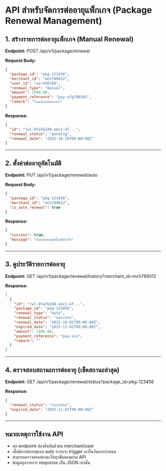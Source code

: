# API สำหรับจัดการต่ออายุแพ็กเกจ (Package Renewal Management)

## 1. สร้างรายการต่ออายุแพ็กเกจ (Manual Renewal)

**Endpoint:**
POST /api/v1/package/renewal

**Request Body:**
```json
{
  "package_id": "pkg-123456",
  "merchant_id": "mch789012",
  "user_id": "usr456789",
  "renewal_type": "manual",
  "amount": 1500.00,
  "payment_reference": "pay-efg789345",
  "remark": "โอนเงินผ่านธนาคาร"
}
```

**Response:**
```json
{
  "id": "rwl-8fa7b2d4-abc1-4f...",
  "renewal_status": "pending",
  "renewal_date": "2025-10-16T09:00:00Z"
}
```

---

## 2. ตั้งค่าต่ออายุอัตโนมัติ

**Endpoint:**
PUT /api/v1/package/renewal/auto

**Request Body:**
```json
{
  "package_id": "pkg-123456",
  "merchant_id": "mch789012",
  "is_auto_renewal": true
}
```

**Response:**
```json
{
  "success": true,
  "message": "ตั้งค่าต่ออายุอัตโนมัติสำเร็จ"
}
```

---

## 3. ดูประวัติรายการต่ออายุ

**Endpoint:**
GET /api/v1/package/renewal/history?merchant_id=mch789012

**Response:**
```json
[
  {
    "id": "rwl-8fa7b2d4-abc1-4f...",
    "package_id": "pkg-123456",
    "renewal_type": "auto",
    "renewal_status": "success",
    "renewal_date": "2025-10-01T09:00:00Z",
    "expired_date": "2025-11-01T09:00:00Z",
    "amount": 1500.00,
    "payment_reference": "pay-xxx",
    "remark": ""
  }
]
```

---

## 4. ตรวจสอบสถานะการต่ออายุ (เช็คสถานะล่าสุด)

**Endpoint:**
GET /api/v1/package/renewal/status?package_id=pkg-123456

**Response:**
```json
{
  "renewal_status": "success",
  "expired_date": "2025-11-01T09:00:00Z"
}
```

---

## หมายเหตุการใช้งาน API
- ทุก endpoint ต้องยืนยันตัวตน merchant/user
- เมื่อมีการต่ออายุแบบ auto ระบบจะ trigger เองในวันครบกำหนด
- สามารถตรวจสอบสถานะได้ทุกขั้นตอนผ่าน API
- ข้อมูลทุกรายการ response เป็น JSON เท่านั้น
